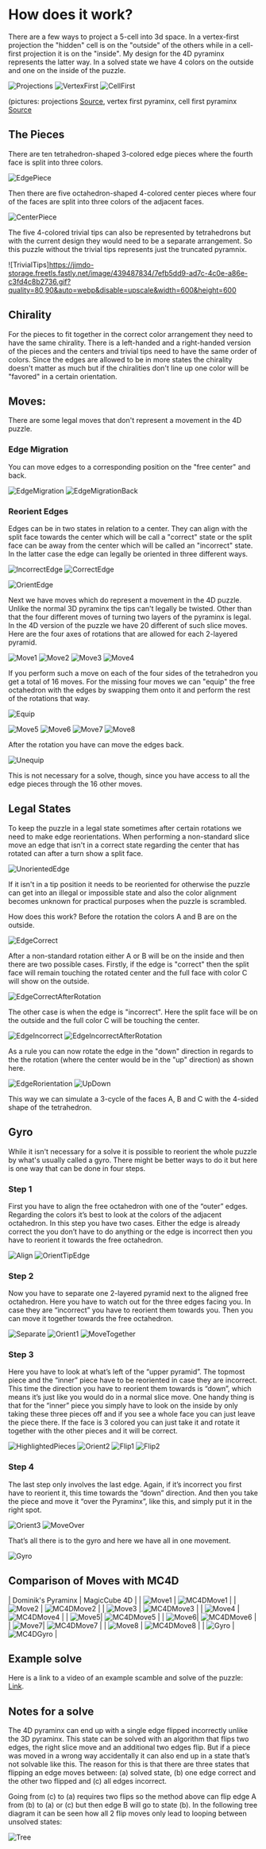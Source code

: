 # How does it work?

There are a few ways to project a 5-cell into 3d space. In a vertex-first projection the "hidden" cell is on the "outside" of the others while in a cell-first projection it is on the "inside". My design for the 4D pyraminx represents the latter way. In a solved state we have 4 colors on the outside and one on the inside of the puzzle.

![Projections](https://jimdo-storage.freetls.fastly.net/image/439495539/fccef95a-09fd-41a9-8931-2d565339e4d9.png?quality=80,90&auto=webp&disable=upscale&width=724&height=760) ![VertexFirst](https://jimdo-storage.freetls.fastly.net/image/439487284/cc59ec54-4aad-48a6-8606-47d50d1698d9.png?quality=80,90&auto=webp&disable=upscale&width=298&height=296) ![CellFirst](https://jimdo-storage.freetls.fastly.net/image/439487283/9f17e459-bf93-4e28-9652-73571216bbf3.png?quality=80,90&auto=webp&disable=upscale&width=299&height=293)

(pictures: projections [Source](https://www.researchgate.net/figure/2D-visualizations-of-3D-perspective-projections-of-the-first-iteration-of-a_fig1_280734511), vertex first pyraminx, cell first pyraminx [Source](https://rayzz.me/articles/hypercubing/4-simplex-solution.html)

## The Pieces


There are ten tetrahedron-shaped 3-colored edge pieces where the fourth face is split into three colors.

![EdgePiece](https://jimdo-storage.freetls.fastly.net/image/439487591/e93c90c6-7bd4-4da3-8ac2-19fdeab9a6b7.jpg?format=pjpg&quality=80,90&auto=webp&disable=upscale&width=1920&height=1798)

Then there are five octahedron-shaped 4-colored center pieces where four of the faces are split into three colors of the adjacent faces.

![CenterPiece](https://jimdo-storage.freetls.fastly.net/image/439487837/890e1dcf-5c7f-48d0-9b55-fd24ea6537ae.jpg?format=pjpg&quality=80,90&auto=webp&disable=upscale&width=1920&height=1727)

The five 4-colored trivial tips can also be represented by tetrahedrons but with the current design they would need to be a separate arrangement. So this puzzle without the trivial tips represents just the truncated pyramnix.

![TrivialTips]https://jimdo-storage.freetls.fastly.net/image/439487834/7efb5dd9-ad7c-4c0e-a86e-c3fd4c8b2736.gif?quality=80,90&auto=webp&disable=upscale&width=600&height=600

## Chirality


For the pieces to fit together in the correct color arrangement they need to have the same chirality. There is a left-handed and a right-handed version of the pieces and the centers and trivial tips need to have the same order of colors. Since the edges are allowed to be in more states the chirality doesn't matter as much but if the chiralities don't line up one color will be "favored" in a certain orientation.

## Moves:

There are some legal moves that don't represent a movement in the 4D puzzle.

### Edge Migration


You can move edges to a corresponding position on the "free center" and back.

![EdgeMigration](https://jimdo-storage.freetls.fastly.net/image/439487756/f8bc9fa5-c176-4a8b-a4ea-be84bca4fe4d.gif?quality=80,90&auto=webp&disable=upscale&width=600&height=600) ![EdgeMigrationBack](https://jimdo-storage.freetls.fastly.net/image/439487601/9b2205b4-cb11-4df4-9c71-d868eb66d64c.gif?quality=80,90&auto=webp&disable=upscale&width=600&height=600)

### Reorient Edges


Edges can be in two states in relation to a center. They can align with the split face towards the center which will be call a "correct" state or the split face can be away from the center which will be called an "incorrect" state. In the latter case the edge can legally be oriented in three different ways.

![IncorrectEdge](https://jimdo-storage.freetls.fastly.net/image/439487919/56e87c49-83ed-418b-bc1c-e838c6c8cc75.jpg?format=pjpg&quality=80,90&auto=webp&disable=upscale&width=1920&height=1440) ![CorrectEdge](https://jimdo-storage.freetls.fastly.net/image/439487936/ade54d9b-17c9-4a06-a3e1-1fcabc888049.jpg?format=pjpg&quality=80,90&auto=webp&disable=upscale&width=1920&height=1440)

![OrientEdge](https://jimdo-storage.freetls.fastly.net/image/439487791/12b61e85-0346-4b91-ab6f-fab90d28475d.gif?quality=80,90&auto=webp&disable=upscale&width=600&height=600)

Next we have moves which do represent a movement in the 4D puzzle. Unlike the normal 3D pyraminx the tips can't legally be twisted. Other than that the four different moves of turning two layers of the pyraminx is legal. In the 4D version of the puzzle we have 20 different of such slice moves. Here are the four axes of rotations that are allowed for each 2-layered pyramid.

![Move1](https://jimdo-storage.freetls.fastly.net/image/439487489/bdb767ed-56fb-4179-b334-742a2f42011d.gif?quality=80,90&auto=webp&disable=upscale&width=600&height=600) ![Move2](https://jimdo-storage.freetls.fastly.net/image/439487533/176cf069-4d39-48e4-95be-1c837baeed90.gif?quality=80,90&auto=webp&disable=upscale&width=600&height=600) ![Move3](https://jimdo-storage.freetls.fastly.net/image/439487488/f29cc53a-fd63-425c-b417-16d63801ff0e.gif?quality=80,90&auto=webp&disable=upscale&width=600&height=600) ![Move4](https://jimdo-storage.freetls.fastly.net/image/439487466/76ad51a9-6717-4e12-940d-e720b77a5aa1.gif?quality=80,90&auto=webp&disable=upscale&width=600&height=600)

If you perform such a move on each of the four sides of the tetrahedron you get a total of 16 moves. For the missing four moves we can "equip" the free octahedron with the edges by swapping them onto it and perform the rest of the rotations that way.

![Equip](https://jimdo-storage.freetls.fastly.net/image/439487932/ca9fe796-91e8-4c8a-a2a2-91818f3edae0.gif?quality=80,90&auto=webp&disable=upscale&width=600&height=600) 

![Move5](https://jimdo-storage.freetls.fastly.net/image/439487356/e60dd499-b91b-4121-914c-f28abc0b2997.gif?quality=80,90&auto=webp&disable=upscale&width=600&height=600) ![Move6](https://jimdo-storage.freetls.fastly.net/image/439487699/daf50c3d-f579-4720-9416-5f490b891396.gif?quality=80,90&auto=webp&disable=upscale&width=600&height=600) ![Move7](https://jimdo-storage.freetls.fastly.net/image/439487390/0c1d8a31-b258-47cc-b60a-2992959e54f6.gif?quality=80,90&auto=webp&disable=upscale&width=600&height=600) ![Move8](https://jimdo-storage.freetls.fastly.net/image/439487496/fa790eab-d3c3-415e-ad81-ff761e4a93b3.gif?quality=80,90&auto=webp&disable=upscale&width=600&height=600) 

After the rotation you have can move the edges back.

![Unequip](https://jimdo-storage.freetls.fastly.net/image/439487754/1415fecf-34b2-449d-a786-c5df77e9318c.gif?quality=80,90&auto=webp&disable=upscale&width=600&height=600)

This is not necessary for a solve, though, since you have access to all the edge pieces through the 16 other moves.

## Legal States


To keep the puzzle in a legal state sometimes after certain rotations we need to make edge reorientations. When performing a non-standard slice move an edge that isn't in a correct state regarding the center that has rotated can after a turn show a split face.

![UnorientedEdge](https://jimdo-storage.freetls.fastly.net/image/439487835/288d1a59-da63-49f9-ab3b-159e47f3afcd.jpg?format=pjpg&quality=80,90&auto=webp&disable=upscale&width=1842&height=1920)

If it isn't in a tip position it needs to be reoriented for otherwise the puzzle can get into an illegal or impossible state and also the color alignment becomes unknown for practical purposes when the puzzle is scrambled.

How does this work? Before the rotation the colors A and B are on the outside.

![EdgeCorrect](https://jimdo-storage.freetls.fastly.net/image/439487798/33cfe483-fac4-44d1-a1ed-ba179f796d25.jpg?format=pjpg&quality=80,90&auto=webp&disable=upscale&width=1792&height=2560)

After a non-standard rotation either A or B will be on the inside and then there are two possible cases. Firstly, if the edge is "correct" then the split face will remain touching the rotated center and the full face with color C will show on the outside.

![EdgeCorrectAfterRotation](https://jimdo-storage.freetls.fastly.net/image/439487793/cc380643-2ec0-49c7-be01-9f5fe5fda2a9.jpg?format=pjpg&quality=80,90&auto=webp&disable=upscale&width=1796&height=2560)

The other case is when the edge is "incorrect". Here the split face will be on the outside and the full color C will be touching the center.

![EdgeIncorrect](https://jimdo-storage.freetls.fastly.net/image/439487934/9cfaee9f-9013-4d92-9963-1ff0b1e8597f.jpg?format=pjpg&quality=80,90&auto=webp&disable=upscale&width=1920&height=2560) ![EdgeIncorrectAfterRotation](https://jimdo-storage.freetls.fastly.net/image/439487832/12715858-a560-4945-a7f1-638757b2c3db.jpg?format=pjpg&quality=80,90&auto=webp&disable=upscale&width=1792&height=2560)

As a rule you can now rotate the edge in the "down" direction in regards to the the rotation (where the center would be in the "up" direction) as shown here.

![EdgeRorientation](https://jimdo-storage.freetls.fastly.net/image/439487465/0642de7c-3955-4598-a45e-9772b80318c6.gif?quality=80,90&auto=webp&disable=upscale&width=600&height=600) ![UpDown](https://jimdo-storage.freetls.fastly.net/image/439487320/f9bf0657-d83d-4a43-8312-ac7c9f9c7118.jpg?format=pjpg&quality=80,90&auto=webp&disable=upscale&width=300&height=300)

This way we can simulate a 3-cycle of the faces A, B and C with the 4-sided shape of the tetrahedron.

## Gyro


While it isn't necessary for a solve it is possible to reorient the whole puzzle by what's usually called a gyro. There might be better ways to do it but here is one way that can be done in four steps.

### Step 1


First you have to align the free octahedron with one of the “outer” edges. Regarding the colors it’s best to look at the colors of the adjacent octahedron. In this step you have two cases. Either the edge is already correct the you don’t have to do anything or the edge is incorrect then you have to reorient it towards the free octahedron.

![Align](https://jimdo-storage.freetls.fastly.net/image/439487931/614a6656-f464-4bdf-acc3-4c2b1d0be979.jpg?format=pjpg&quality=80,90&auto=webp&disable=upscale&width=1920&height=2560) ![OrientTipEdge](https://jimdo-storage.freetls.fastly.net/image/439487939/4d757d4c-5196-47e9-be52-efbe2cd6aef1.gif?quality=80,90&auto=webp&disable=upscale&width=600&height=600)

### Step 2


Now you have to separate one 2-layered pyramid next to the aligned free octahedron. Here you have to watch out for the three edges facing you. In case they are “incorrect” you have to reorient them towards you. Then you can move it together towards the free octahedron.

![Separate](https://jimdo-storage.freetls.fastly.net/image/439487391/5fe4d03c-4562-4b66-a030-1c8031f23e53.gif?quality=80,90&auto=webp&disable=upscale&width=600&height=600) ![Orient1](https://jimdo-storage.freetls.fastly.net/image/439487495/6c75741c-6e75-4f21-9dd0-d737c4b2088d.gif?quality=80,90&auto=webp&disable=upscale&width=600&height=600) ![MoveTogether](https://jimdo-storage.freetls.fastly.net/image/439487395/410ce111-99fc-4b7d-ba4b-639fa721856b.gif?quality=80,90&auto=webp&disable=upscale&width=600&height=600)

### Step 3


Here you have to look at what’s left of the “upper pyramid”. The topmost piece and the “inner” piece have to be reoriented in case they are incorrect. This time the direction you have to reorient them towards is “down”, which means it’s just like you would do in a normal slice move. One handy thing is that for the “inner” piece you simply have to look on the inside by only taking these three pieces off and if you see a whole face you can just leave the piece there. If the face is 3 colored you can just take it and rotate it together with the other pieces and it will be correct.

![HighlightedPieces](https://jimdo-storage.freetls.fastly.net/image/439487855/131a93f1-e3ce-4acf-b277-d2b8ccb12460.jpg?format=pjpg&quality=80,90&auto=webp&disable=upscale&width=1920&height=2560) ![Orient2](https://jimdo-storage.freetls.fastly.net/image/439487590/9974f2a3-cad6-4594-989c-6161f3542a9c.gif?quality=80,90&auto=webp&disable=upscale&width=600&height=600) ![Flip1](https://jimdo-storage.freetls.fastly.net/image/439487538/ed1e00ff-68dd-4788-9f10-2ddfd0545338.gif?quality=80,90&auto=webp&disable=upscale&width=600&height=600) ![Flip2](https://jimdo-storage.freetls.fastly.net/image/439487663/e804072d-9e9b-4aa4-8930-153612503a36.gif?quality=80,90&auto=webp&disable=upscale&width=600&height=600)

### Step 4


The last step only involves the last edge. Again, if it’s incorrect you first have to reorient it, this time towards the “down” direction. And then you take the piece and move it “over the Pyraminx”, like this, and simply put it in the right spot.

![Orient3](https://jimdo-storage.freetls.fastly.net/image/439487467/59b37b48-53de-4fd6-b98f-a82d5610a8f6.gif?quality=80,90&auto=webp&disable=upscale&width=600&height=600) ![MoveOver](https://jimdo-storage.freetls.fastly.net/image/439487396/07314289-6169-47cd-a7d4-212bc5c35c54.gif?quality=80,90&auto=webp&disable=upscale&width=600&height=600)

That’s all there is to the gyro and here we have all in one movement.

![Gyro](https://jimdo-storage.freetls.fastly.net/image/439487856/af455204-87d9-40cd-80d5-515cd86fda4e.gif?quality=80,90&auto=webp&disable=upscale&width=600&height=600)

## Comparison of Moves with MC4D

| Dominik's Pyraminx | MagicCube 4D |
| ![Move1](https://jimdo-storage.freetls.fastly.net/image/439487489/bdb767ed-56fb-4179-b334-742a2f42011d.gif?quality=80,90&auto=webp&disable=upscale&width=600&height=600) | ![MC4DMove1](https://jimdo-storage.freetls.fastly.net/image/439485424/c0d4447b-8cf3-42a6-a5a1-d649922cccfb.gif?quality=80,90&auto=webp&disable=upscale&width=239&height=288) |
| ![Move2](https://jimdo-storage.freetls.fastly.net/image/439487533/176cf069-4d39-48e4-95be-1c837baeed90.gif?quality=80,90&auto=webp&disable=upscale&width=600&height=600) | ![MC4DMove2](https://jimdo-storage.freetls.fastly.net/image/439485423/1f1df09d-612f-4982-ab2c-c9f491120a9d.gif?quality=80,90&auto=webp&disable=upscale&width=236&height=286) |
| ![Move3](https://jimdo-storage.freetls.fastly.net/image/439487488/f29cc53a-fd63-425c-b417-16d63801ff0e.gif?quality=80,90&auto=webp&disable=upscale&width=600&height=600) | ![MC4DMove3](https://jimdo-storage.freetls.fastly.net/image/439485422/24c5d3de-a539-4b5e-a956-0f32e4fc51ad.gif?quality=80,90&auto=webp&disable=upscale&width=236&height=285) |
| ![Move4](https://jimdo-storage.freetls.fastly.net/image/439487466/76ad51a9-6717-4e12-940d-e720b77a5aa1.gif?quality=80,90&auto=webp&disable=upscale&width=600&height=600) | ![MC4DMove4](https://jimdo-storage.freetls.fastly.net/image/439485421/ad43d862-dca1-4542-beee-34e35169c2ff.gif?quality=80,90&auto=webp&disable=upscale&width=236&height=286) |
| ![Move5](https://jimdo-storage.freetls.fastly.net/image/439487356/e60dd499-b91b-4121-914c-f28abc0b2997.gif?quality=80,90&auto=webp&disable=upscale&width=600&height=600)| ![MC4DMove5](https://jimdo-storage.freetls.fastly.net/image/439485428/074041b7-000b-48bf-90cb-6c876fa33919.gif?quality=80,90&auto=webp&disable=upscale&width=236&height=286) |
| ![Move6](https://jimdo-storage.freetls.fastly.net/image/439487699/daf50c3d-f579-4720-9416-5f490b891396.gif?quality=80,90&auto=webp&disable=upscale&width=600&height=600)| ![MC4DMove6](https://jimdo-storage.freetls.fastly.net/image/439485427/00971522-d025-4784-a99a-710a626c8144.gif?quality=80,90&auto=webp&disable=upscale&width=235&height=287) |
| ![Move7](https://jimdo-storage.freetls.fastly.net/image/439487390/0c1d8a31-b258-47cc-b60a-2992959e54f6.gif?quality=80,90&auto=webp&disable=upscale&width=600&height=600)| ![MC4DMove7](https://jimdo-storage.freetls.fastly.net/image/439485429/7ab5751e-85cf-4103-a3ed-7833d7b1b93b.gif?quality=80,90&auto=webp&disable=upscale&width=234&height=284) |
| ![Move8](https://jimdo-storage.freetls.fastly.net/image/439487496/fa790eab-d3c3-415e-ad81-ff761e4a93b3.gif?quality=80,90&auto=webp&disable=upscale&width=600&height=600) | ![MC4DMove8](https://jimdo-storage.freetls.fastly.net/image/439485426/c1fe2a21-b798-43e7-b52f-d1f344975bc2.gif?quality=80,90&auto=webp&disable=upscale&width=234&height=286) |
| ![Gyro](https://jimdo-storage.freetls.fastly.net/image/439487856/af455204-87d9-40cd-80d5-515cd86fda4e.gif?quality=80,90&auto=webp&disable=upscale&width=600&height=600) | ![MC4DGyro](https://jimdo-storage.freetls.fastly.net/image/439487319/d3521c35-3cb6-4172-82d8-983cc02857b1.gif?quality=80,90&auto=webp&disable=upscale&width=237&height=286) |


## Example solve


Here is a link to a video of an example scamble and solve of the puzzle: [Link](https://youtu.be/ouciU8p1Wto?si=wD7nbHjl6S_ivAWQ).

## Notes for a solve


The 4D pyraminx can end up with a single edge flipped incorrectly unlike the 3D pyraminx. This state can be solved with an algorithm that flips two edges, the right slice move and an additional two edges flip. But if a piece was moved in a wrong way accidentally it can also end up in a state that’s not solvable like this. The reason for this is that there are three states that flipping an edge moves between: (a) solved state, (b) one edge correct and the other two flipped and (c) all edges incorrect.

Going from (c) to (a) requires two flips so the method above can flip edge A from (b) to (a) or (c) but then edge B will go to state (b). In the following tree diagram it can be seen how all 2 flip moves only lead to looping between unsolved states:

![Tree](https://jimdo-storage.freetls.fastly.net/image/439487323/a5996e11-1851-4e8d-ab62-72680c36dc92.jpg?format=pjpg&quality=80,90&auto=webp&disable=upscale&width=900&height=600)